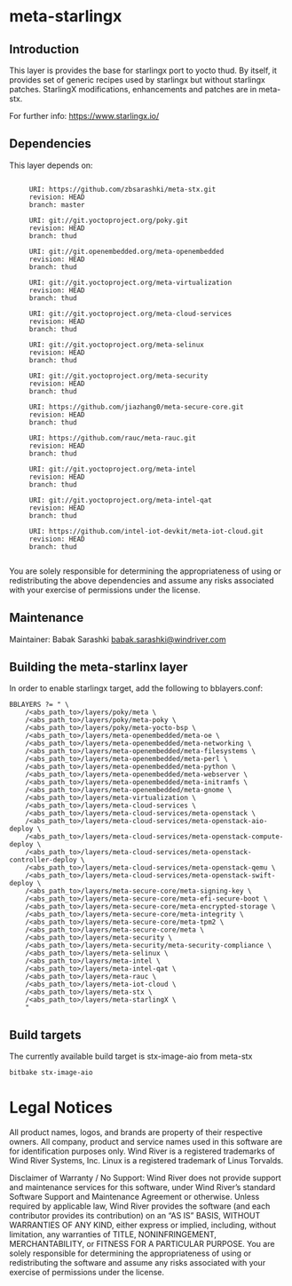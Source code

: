 meta-starlingx
=========

Introduction
------------------------

This  layer  is provides the base for starlingx port to yocto thud. By itself,
it provides set of generic recipes used by starlingx but without starlingx 
patches. StarlingX modifications, enhancements and patches are in meta-stx.

For further info: https://www.starlingx.io/


Dependencies
-------------------------

This layer depends on:

```

	 URI: https://github.com/zbsarashki/meta-stx.git
	 revision: HEAD
	 branch: master

	 URI: git://git.yoctoproject.org/poky.git
	 revision: HEAD
	 branch: thud

	 URI: git://git.openembedded.org/meta-openembedded
	 revision: HEAD
	 branch: thud
	 
	 URI: git://git.yoctoproject.org/meta-virtualization
	 revision: HEAD
	 branch: thud
	 
	 URI: git://git.yoctoproject.org/meta-cloud-services
	 revision: HEAD
	 branch: thud
	 
	 URI: git://git.yoctoproject.org/meta-selinux
	 revision: HEAD
	 branch: thud
	 
	 URI: git://git.yoctoproject.org/meta-security
	 revision: HEAD
	 branch: thud
	 
	 URI: https://github.com/jiazhang0/meta-secure-core.git
	 revision: HEAD
	 branch: thud
	 
	 URI: https://github.com/rauc/meta-rauc.git
	 revision: HEAD
	 branch: thud
	 
	 URI: git://git.yoctoproject.org/meta-intel
	 revision: HEAD
	 branch: thud
	 
	 URI: git://git.yoctoproject.org/meta-intel-qat
	 revision: HEAD
	 branch: thud
	 
	 URI: https://github.com/intel-iot-devkit/meta-iot-cloud.git
	 revision: HEAD
	 branch: thud
	 
```
You are solely responsible for determining the appropriateness of using or redistributing the above dependencies and assume any risks associated with your exercise of permissions under the license.

Maintenance
-------------------------

Maintainer:
        Babak Sarashki  <babak.sarashki@windriver.com>


Building the meta-starlinx layer
---------------------------

In order to enable starlingx target, add the following to bblayers.conf:

```
BBLAYERS ?= " \
	/<abs_path_to>/layers/poky/meta \
	/<abs_path_to>/layers/poky/meta-poky \
	/<abs_path_to>/layers/poky/meta-yocto-bsp \
	/<abs_path_to>/layers/meta-openembedded/meta-oe \
	/<abs_path_to>/layers/meta-openembedded/meta-networking \
	/<abs_path_to>/layers/meta-openembedded/meta-filesystems \
	/<abs_path_to>/layers/meta-openembedded/meta-perl \
	/<abs_path_to>/layers/meta-openembedded/meta-python \
	/<abs_path_to>/layers/meta-openembedded/meta-webserver \
	/<abs_path_to>/layers/meta-openembedded/meta-initramfs \
	/<abs_path_to>/layers/meta-openembedded/meta-gnome \
	/<abs_path_to>/layers/meta-virtualization \
	/<abs_path_to>/layers/meta-cloud-services \
	/<abs_path_to>/layers/meta-cloud-services/meta-openstack \
	/<abs_path_to>/layers/meta-cloud-services/meta-openstack-aio-deploy \
	/<abs_path_to>/layers/meta-cloud-services/meta-openstack-compute-deploy \
	/<abs_path_to>/layers/meta-cloud-services/meta-openstack-controller-deploy \
	/<abs_path_to>/layers/meta-cloud-services/meta-openstack-qemu \
	/<abs_path_to>/layers/meta-cloud-services/meta-openstack-swift-deploy \
	/<abs_path_to>/layers/meta-secure-core/meta-signing-key \
	/<abs_path_to>/layers/meta-secure-core/meta-efi-secure-boot \
	/<abs_path_to>/layers/meta-secure-core/meta-encrypted-storage \
	/<abs_path_to>/layers/meta-secure-core/meta-integrity \
	/<abs_path_to>/layers/meta-secure-core/meta-tpm2 \
	/<abs_path_to>/layers/meta-secure-core/meta \
	/<abs_path_to>/layers/meta-security \
	/<abs_path_to>/layers/meta-security/meta-security-compliance \
	/<abs_path_to>/layers/meta-selinux \
	/<abs_path_to>/layers/meta-intel \
	/<abs_path_to>/layers/meta-intel-qat \
	/<abs_path_to>/layers/meta-rauc \
	/<abs_path_to>/layers/meta-iot-cloud \
	/<abs_path_to>/layers/meta-stx \
	/<abs_path_to>/layers/meta-starlingX \
	"
```

Build targets
-------------------------------

The currently available build target is stx-image-aio from meta-stx

```
bitbake stx-image-aio

```

# Legal Notices

All product names, logos, and brands are property of their respective owners. All company, product and service names used in this software are for identification purposes only. Wind River is a registered trademarks of Wind River Systems, Inc. Linux is a registered trademark of Linus Torvalds.

Disclaimer of Warranty / No Support: Wind River does not provide support and maintenance services for this software, under Wind River’s standard Software Support and Maintenance Agreement or otherwise. Unless required by applicable law, Wind River provides the software (and each contributor provides its contribution) on an “AS IS” BASIS, WITHOUT WARRANTIES OF ANY KIND, either express or implied, including, without limitation, any warranties of TITLE, NONINFRINGEMENT, MERCHANTABILITY, or FITNESS FOR A PARTICULAR PURPOSE. You are solely responsible for determining the appropriateness of using or redistributing the software and assume any risks associated with your exercise of permissions under the license.
